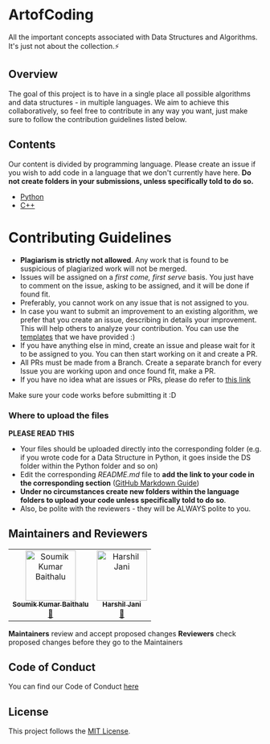# ArtofCoding

All the important concepts associated with Data Structures and Algorithms. It's
just not about the collection.⚡

## Overview

The goal of this project is to have in a single place all possible algorithms
and data structures - in multiple languages. We aim to achieve this
collaboratively, so feel free to contribute in any way you want, just make sure
to follow the contribution guidelines listed below.

## Contents

Our content is divided by programming language. Please create an issue if you
wish to add code in a language that we don't currently have here. **Do not
create folders in your submissions, unless specifically told to do so.**

- [Python](/Python/README.md)
- [C++](/C++/README.md)

# Contributing Guidelines

- **Plagiarism is strictly not allowed**. Any work that is found to be
  suspicious of plagiarized work will not be merged.
- Issues will be assigned on a _first come, first serve_ basis. You just have to
  comment on the issue, asking to be assigned, and it will be done if found fit.
- Preferably, you cannot work on any issue that is not assigned to you.
- In case you want to submit an improvement to an existing algorithm, we prefer
  that you create an issue, describing in details your improvement. This will
  help others to analyze your contribution. You can use the
  [templates](.github/ISSUE_TEMPLATE/algorithm-ds-proposal.md) that we have
  provided :)
- If you have anything else in mind, create an issue and please wait for it to
  be assigned to you. You can then start working on it and create a PR.
- All PRs must be made from a Branch. Create a separate branch for every Issue
  you are working upon and once found fit, make a PR.
- If you have no idea what are issues or PRs, please do refer to
  [this link](https://github.com/Tenet-Coding/ArtofCoding/wiki/Pull-Requests-%7C-What-are-they-and-how-to-do-it-%3F)

Make sure your code works before submitting it :D

### Where to upload the files

**PLEASE READ THIS**

- Your files should be uploaded directly into the corresponding folder (e.g. if
  you wrote code for a Data Structure in Python, it goes inside the DS folder
  within the Python folder and so on)
- Edit the corresponding _README.md_ file to **add the link to your code in the
  corresponding section**
  ([GitHub Markdown Guide](https://guides.github.com/features/mastering-markdown/))
- **Under no circumstances create new folders within the language folders to
  upload your code unless specifically told to do so**.
- Also, be polite with the reviewers - they will be ALWAYS polite to you.

## Maintainers and Reviewers

<table><tr><td align="center"><a href="https://github.com/soumik2012"><img src="https://avatars.githubusercontent.com/u/66599363?v=4" width="100px;" alt="Soumik Kumar Baithalu "/><br /><sub><b>Soumik Kumar Baithalu</b></sub></a><br /><a href="#maintenance-soumik2012" title="Maintenance">🚧</a></td><td align="center"><a href="https://github.com/Harshil-Jani"><img src="https://avatars.githubusercontent.com/u/79367883?v=4" width="100px;" alt="Harshil Jani"/><br /><sub><b>Harshil Jani</b></sub></a><br /><a href="#maintance-Harshil-Jani" title="Maintenance">🚧</a></td></tr></table>

**Maintainers** review and accept proposed changes **Reviewers** check proposed
changes before they go to the Maintainers

## Code of Conduct

You can find our Code of Conduct [here](/CODE_OF_CONDUCT.md)

## License

This project follows the [MIT License](/LICENSE).
